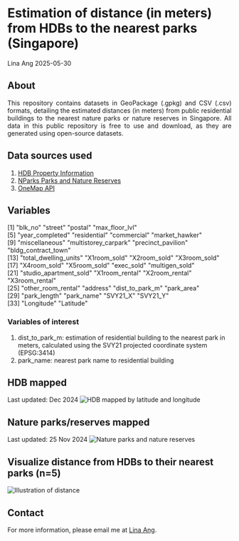 Estimation of distance (in meters) from HDBs to the nearest parks (Singapore)
================
Lina Ang
2025-05-30

## About
<div style="text-align: justify;">
This repository contains datasets in GeoPackage (.gpkg) and CSV (.csv) formats, detailing the estimated distances (in meters) from public residential buildings to the nearest nature parks or nature reserves in Singapore. All data in this public repository is free to use and download, as they are generated using open-source datasets.
</div>

## Data sources used 
1) <a href="https://data.gov.sg/datasets?query=hdb&resultId=d_17f5382f26140b1fdae0ba2ef6239d2f&page=1" target="_blank">HDB Property Information</a>
2) <a href="https://data.gov.sg/datasets?query=nature+parks&page=1&resultId=d_77d7ec97be83d44f61b85454f844382f" target="_blank">NParks Parks and Nature Reserves</a> 
3) <a href="https://www.onemap.gov.sg/apidocs/maps" target="_blank">OneMap API</a>

## Variables
 [1] "blk_no"                "street"                "postal"                "max_floor_lvl"        
 [5] "year_completed"        "residential"           "commercial"            "market_hawker"        
 [9] "miscellaneous"         "multistorey_carpark"   "precinct_pavilion"     "bldg_contract_town"   
[13] "total_dwelling_units"  "X1room_sold"           "X2room_sold"           "X3room_sold"          
[17] "X4room_sold"           "X5room_sold"           "exec_sold"             "multigen_sold"        
[21] "studio_apartment_sold" "X1room_rental"         "X2room_rental"         "X3room_rental"        
[25] "other_room_rental"     "address"               "dist_to_park_m"        "park_area"            
[29] "park_length"           "park_name"             "SVY21_X"               "SVY21_Y"              
[33] "Longitude"             "Latitude"    

### Variables of interest
1) dist_to_park_m: estimation of residential building to the nearest park in meters, calculated using the SVY21 projected coordinate system (EPSG:3414)
2) park_name: nearest park name to residential building

## HDB mapped
Last updated: Dec 2024
![HDB mapped by latitude and longitude](figures/HDBs.jpg)

## Nature parks/reserves mapped
Last updated: 25 Nov 2024
![Nature parks and nature reserves](figures/Parks.jpg)

## Visualize distance from HDBs to their nearest parks (n=5)
![Illustration of distance](figures/illustration-distance-lines.jpg)

## Contact
For more information, please email me at [Lina Ang](mailto:ephanli@nus.edu.sg?subject=Inquiry%20about%20distance-to-park%20Repository).
